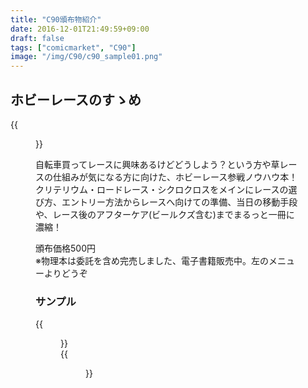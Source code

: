 ```yaml
---
title: "C90頒布物紹介"
date: 2016-12-01T21:49:59+09:00
draft: false
tags: ["comicmarket", "C90"]
image: "/img/C90/c90_sample01.png"
---
```

## ホビーレースのすゝめ
{{<figure src="/img/c90/c90_sample01.png" width="30%">}}

自転車買ってレースに興味あるけどどうしよう？という方や草レースの仕組みが気になる方に向けた、ホビーレース参戦ノウハウ本！クリテリウム・ロードレース・シクロクロスをメインにレースの選び方、エントリー方法からレースへ向けての準備、当日の移動手段や、レース後のアフターケア(ビールクズ含む)までまるっと一冊に濃縮！

頒布価格500円\
※物理本は委託を含め完売しました、電子書籍販売中。左のメニューよりどうぞ

### サンプル
{{<figure src="/img/C90/c90_sample02.png" width="30%">}}
\
{{<figure src="/img/C90/c90_sample03.jpg" width="30%">}}